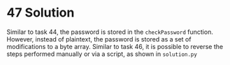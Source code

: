 # 47 Solution
Similar to task 44, the password is stored in the `checkPassword` function. However, instead of plaintext, the password is stored as a set of modifications to a byte array. Similar to task 46, it is possible to reverse the steps performed manually or via a script, as shown in `solution.py`